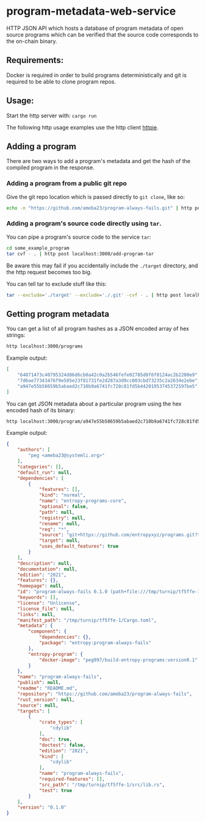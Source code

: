 # program-metadata-web-service

HTTP JSON API which hosts a database of program metadata of open source programs which can be verified that the source code corresponds to the on-chain binary.

## Requirements:

Docker is required in order to build programs deterministically and git is required to be able to clone program repos.

## Usage:

Start the http server with:
`cargo run`

The following http usage examples use the http client [httpie](https://httpie.io).

## Adding a program

There are two ways to add a program's metadata and get the hash of the compiled program in the response.

### Adding a program from a public git repo

Give the git repo location which is passed directly to `git clone`, like so:

```bash
echo -n "https://github.com/ameba23/program-always-fails.git" | http post localhost:3000/add-program-git
```

### Adding a program's source code directly using `tar`.

You can pipe a program's source code to the service `tar`:

```bash
cd some_example_program
tar cvf - . | http post localhost:3000/add-program-tar
```

Be aware this may fail if you accidentally include the `./target` directory, and the http request becomes too big.

You can tell tar to exclude stuff like this:

```bash
tar --exclude='./target' --exclude='./.git' -cvf - . | http post localhost:3000/add-program-tar
```

## Getting program metadata

You can get a list of all program hashes as a JSON encoded array of hex strings:

```bash
http localhost:3000/programs
```

Example output:
```json 
[
    "64871473c40795324d86d6cb0a42c0a2b546fefe02785d8f6f0124ac2b2200e9",
    "7d6ae77343476f9e585e23f81731fe2d287a3d9cc003cbd73235c2a2634e2ebe",
    "a947e55b58659b5abaed2c710b9a6741fc728c81fd5b44201953745372597be5"
]
```

You can get JSON metadata about a particular program using the hex encoded hash of its binary:

```bash
http localhost:3000/program/a947e55b58659b5abaed2c710b9a6741fc728c81fd5b44201953745372597be5
```

Example output:
```json
{
    "authors": [
        "peg <ameba23@systemli.org>"
    ],
    "categories": [],
    "default_run": null,
    "dependencies": [
        {
            "features": [],
            "kind": "normal",
            "name": "entropy-programs-core",
            "optional": false,
            "path": null,
            "registry": null,
            "rename": null,
            "req": "*",
            "source": "git+https://github.com/entropyxyz/programs.git?tag=v0.8.0",
            "target": null,
            "uses_default_features": true
        }
    ],
    "description": null,
    "documentation": null,
    "edition": "2021",
    "features": {},
    "homepage": null,
    "id": "program-always-fails 0.1.0 (path+file:///tmp/turnip/tf5ffe-1)",
    "keywords": [],
    "license": "Unlicense",
    "license_file": null,
    "links": null,
    "manifest_path": "/tmp/turnip/tf5ffe-1/Cargo.toml",
    "metadata": {
        "component": {
            "dependencies": {},
            "package": "entropy:program-always-fails"
        },
        "entropy-program": {
            "docker-image": "peg997/build-entropy-programs:version0.1"
        }
    },
    "name": "program-always-fails",
    "publish": null,
    "readme": "README.md",
    "repository": "https://github.com/ameba23/program-always-fails",
    "rust_version": null,
    "source": null,
    "targets": [
        {
            "crate_types": [
                "cdylib"
            ],
            "doc": true,
            "doctest": false,
            "edition": "2021",
            "kind": [
                "cdylib"
            ],
            "name": "program-always-fails",
            "required-features": [],
            "src_path": "/tmp/turnip/tf5ffe-1/src/lib.rs",
            "test": true
        }
    ],
    "version": "0.1.0"
}
```
